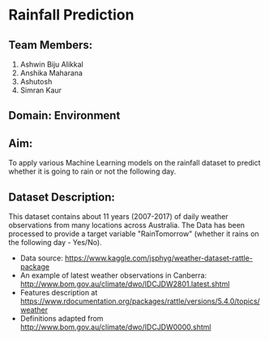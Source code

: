 # Rainfall Prediction

## Team Members:
1) Ashwin Biju Alikkal
2) Anshika Maharana
3) Ashutosh
4) Simran Kaur

## Domain: Environment

## Aim:
To apply various Machine Learning models on the rainfall dataset to predict whether it is going to rain or not the following day.

## Dataset Description:
This dataset contains about 11 years (2007-2017) of daily weather observations from many locations across Australia. The Data has been processed to provide a target variable "RainTomorrow" (whether it rains on the following day - Yes/No).

* Data source: https://www.kaggle.com/jsphyg/weather-dataset-rattle-package
* An example of latest weather observations in Canberra: http://www.bom.gov.au/climate/dwo/IDCJDW2801.latest.shtml
* Features description at https://www.rdocumentation.org/packages/rattle/versions/5.4.0/topics/weather
* Definitions adapted from http://www.bom.gov.au/climate/dwo/IDCJDW0000.shtml
